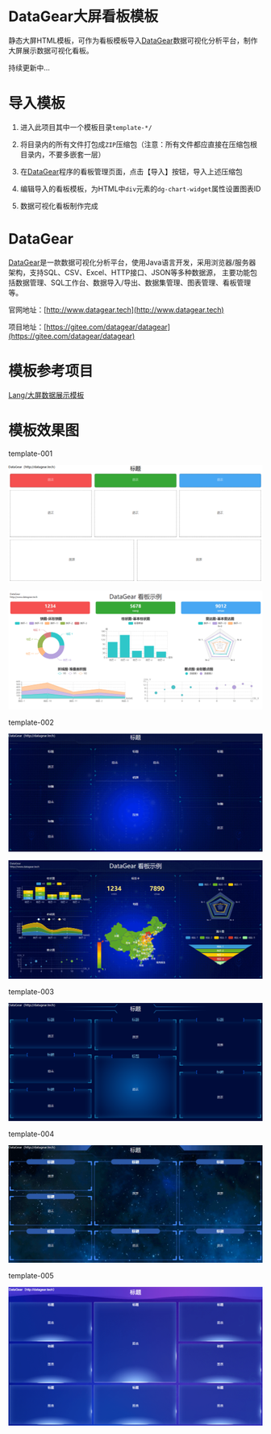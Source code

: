 # DataGear大屏看板模板

静态大屏HTML模板，可作为看板模板导入[DataGear](http://www.datagear.tech)数据可视化分析平台，制作大屏展示数据可视化看板。

持续更新中...

# 导入模板

1. 进入此项目其中一个模板目录`template-*/`

2. 将目录内的所有文件打包成`ZIP`压缩包（注意：所有文件都应直接在压缩包根目录内，不要多嵌套一层）

3. 在[DataGear](http://www.datagear.tech)程序的看板管理页面，点击【导入】按钮，导入上述压缩包

4. 编辑导入的看板模板，为HTML中`div`元素的`dg-chart-widget`属性设置图表ID

5. 数据可视化看板制作完成

# DataGear

[DataGear](http://www.datagear.tech)是一款数据可视化分析平台，使用Java语言开发，采用浏览器/服务器架构，支持SQL、CSV、Excel、HTTP接口、JSON等多种数据源，
主要功能包括数据管理、SQL工作台、数据导入/导出、数据集管理、图表管理、看板管理等。

官网地址：[http://www.datagear.tech](http://www.datagear.tech)

项目地址：[https://gitee.com/datagear/datagear](https://gitee.com/datagear/datagear)

# 模板参考项目

[Lang/大屏数据展示模板](https://gitee.com/lvyeyou/DaShuJuZhiDaPingZhanShi)

# 模板效果图

template-001

![screenshot/template-001.png](screenshot/template-001.png)

![screenshot/template-001-dg.png](screenshot/template-001-dg.png)

template-002

![screenshot/template-002.png](screenshot/template-002.png)

![screenshot/template-002-dg.png](screenshot/template-002-dg.png)

template-003

![screenshot/template-003.png](screenshot/template-003.png)

template-004

![screenshot/template-004.png](screenshot/template-004.png)

template-005

![screenshot/template-005.png](screenshot/template-005.png)
